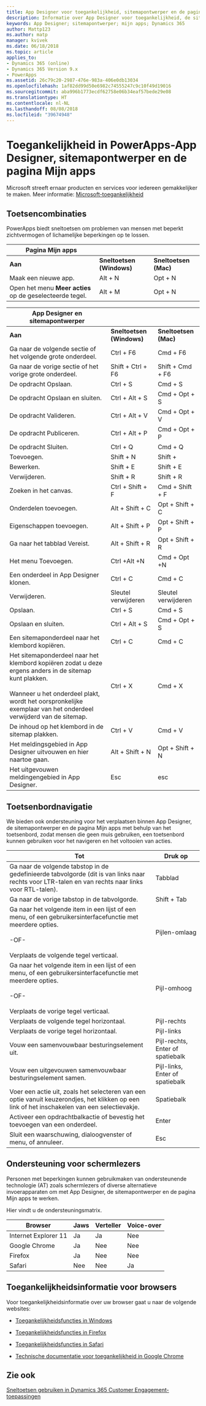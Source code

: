 ```yaml
---
title: App Designer voor toegankelijkheid, sitemapontwerper en de pagina Mijn apps in PowerApps leren kennen | Microsoft Docs
description: Informatie over App Designer voor toegankelijkheid, de sitemapontwerper en de pagina Mijn apps in PowerApps
keywords: App Designer; sitemapontwerper; mijn apps; Dynamics 365
author: Mattp123
ms.author: matp
manager: kvivek
ms.date: 06/18/2018
ms.topic: article
applies_to:
- Dynamics 365 (online)
- Dynamics 365 Version 9.x
- PowerApps
ms.assetid: 26c79c20-2987-476e-983a-406e0db13034
ms.openlocfilehash: 1af82dd99d50e6982c74555247c9c10f49d19016
ms.sourcegitcommit: aba996b1773ecdf62758e06b34eaf57bede29e08
ms.translationtype: HT
ms.contentlocale: nl-NL
ms.lasthandoff: 08/08/2018
ms.locfileid: "39674948"
---
```

# <a name="accessibility-in-powerapps-app-designer-site-map-designer-and-my-apps-page"></a>Toegankelijkheid in PowerApps-App Designer, sitemapontwerper en de pagina Mijn apps

Microsoft streeft ernaar producten en services voor iedereen gemakkelijker te maken. Meer informatie: [Microsoft-toegankelijkheid](http://www.microsoft.com/enable/default.aspx)  
  
  
## <a name="keyboard-shortcuts"></a>Toetsencombinaties  
PowerApps biedt sneltoetsen om problemen van mensen met beperkt zichtvermogen of lichamelijke beperkingen op te lossen.  
  
|Pagina Mijn apps|||  
|------------------|-|-|  
|**Aan**|**Sneltoetsen (Windows)**|**Sneltoetsen (Mac)**|  
|Maak een nieuwe app.|Alt + N|Opt + N|  
|Open het menu **Meer acties** op de geselecteerde tegel.|Alt + M|Opt + N|  


|App Designer en sitemapontwerper|||  
|----------------------------------------|-|-|  
|**Aan**|**Sneltoetsen (Windows)**|**Sneltoetsen (Mac)**|  
|Ga naar de volgende sectie of het volgende grote onderdeel.|Ctrl + F6|Cmd + F6|  
|Ga naar de vorige sectie of het vorige grote onderdeel.|Shift + Ctrl + F6|Shift + Cmd + F6|  
|De opdracht Opslaan.|Ctrl + S|Cmd + S|  
|De opdracht Opslaan en sluiten.|Ctrl + Alt + S|Cmd + Opt + S|  
|De opdracht Valideren.|Ctrl + Alt + V|Cmd + Opt + V|  
|De opdracht Publiceren.|Ctrl + Alt + P|Cmd + Opt + P|  
|De opdracht Sluiten.|Ctrl + Q|Cmd + Q|  
|Toevoegen.|Shift + N|Shift +|  
|Bewerken.|Shift + E|Shift + E|  
|Verwijderen.|Shift + R|Shift + R|
|Zoeken in het canvas.|Ctrl + Shift + F|Cmd + Shift + F|  
|Onderdelen toevoegen.|Alt + Shift + C|Opt + Shift + C|  
|Eigenschappen toevoegen.|Alt + Shift + P|Opt + Shift + P|  
|Ga naar het tabblad Vereist.|Alt + Shift + R|Opt + Shift + R|  
|Het menu Toevoegen.|Ctrl +Alt +N|Cmd + Opt +N|  
|Een onderdeel in App Designer klonen.|Ctrl + C|Cmd + C|  
|Verwijderen.|Sleutel verwijderen|Sleutel verwijderen|  
|Opslaan.|Ctrl + S|Cmd + S|  
|Opslaan en sluiten.|Ctrl + Alt + S|Cmd + Opt + S|  
|Een sitemaponderdeel naar het klembord kopiëren.|Ctrl + C|Cmd + C|  
|Het sitemaponderdeel naar het klembord kopiëren zodat u deze ergens anders in de sitemap kunt plakken.<br /><br /> Wanneer u het onderdeel plakt, wordt het oorspronkelijke exemplaar van het onderdeel verwijderd van de sitemap.|Ctrl + X|Cmd + X|  
|De inhoud op het klembord in de sitemap plakken.|Ctrl + V|Cmd + V|  
|Het meldingsgebied in App Designer uitvouwen en hier naartoe gaan.|Alt + Shift + N|Opt + Shift + N|  
|Het uitgevouwen meldingengebied in App Designer.|Esc|esc|  
  
## <a name="keyboard-navigation"></a>Toetsenbordnavigatie  
 We bieden ook ondersteuning voor het verplaatsen binnen App Designer, de sitemapontwerper en de pagina Mijn apps met behulp van het toetsenbord, zodat mensen die geen muis gebruiken, een toetsenbord kunnen gebruiken voor het navigeren en het voltooien van acties.  
  
|Tot|Druk op|  
|--------|-----------|  
|Ga naar de volgende tabstop in de gedefinieerde tabvolgorde (dit is van links naar rechts voor LTR-talen en van rechts naar links voor RTL-talen).|Tabblad|  
|Ga naar de vorige tabstop in de tabvolgorde.|Shift + Tab|  
|Ga naar het volgende item in een lijst of een menu, of een gebruikersinterfacefunctie met meerdere opties.<br /><br /> -OF-<br /><br /> Verplaats de volgende tegel verticaal.|Pijlen-omlaag|  
|Ga naar het volgende item in een lijst of een menu, of een gebruikersinterfacefunctie met meerdere opties.<br /><br /> -OF-<br /><br /> Verplaats de vorige tegel verticaal.|Pijl-omhoog|  
|Verplaats de volgende tegel horizontaal.|Pijl-rechts|  
|Verplaats de vorige tegel horizontaal.|Pijl-links|  
|Vouw een samenvouwbaar besturingselement uit.|Pijl-rechts, Enter of spatiebalk|  
|Vouw een uitgevouwen samenvouwbaar besturingselement samen.|Pijl-links, Enter of spatiebalk|  
|Voer een actie uit, zoals het selecteren van een optie vanuit keuzerondjes, het klikken op een link of het inschakelen van een selectievakje.|Spatiebalk|  
|Activeer een opdrachtbalkactie of bevestig het toevoegen van een onderdeel.|Enter|  
|Sluit een waarschuwing, dialoogvenster of menu, of annuleer.|Esc|  
  
## <a name="screen-reader-support"></a>Ondersteuning voor schermlezers  
 Personen met beperkingen kunnen gebruikmaken van ondersteunende technologie (AT) zoals schermlezers of diverse alternatieve invoerapparaten om met App Designer, de sitemapontwerper en de pagina Mijn apps te werken.  
  
 Hier vindt u de ondersteuningsmatrix.  
  
|Browser|Jaws|Verteller|Voice-over|  
|-------------|----------|--------------|----------------|  
|Internet Explorer 11 |Ja|Ja|Nee|  
|Google Chrome |Ja|Nee|Nee|  
| Firefox |Ja|Nee|Nee|  
|Safari|Nee|Nee|Ja|  
  
## <a name="accessibility-info-for-browsers"></a>Toegankelijkheidsinformatie voor browsers  
 Voor toegankelijkheidsinformatie over uw browser gaat u naar de volgende websites:  
  
  
-   [Toegankelijkheidsfuncties in Windows](http://www.microsoft.com/enable/products/ie9/default.aspx)  
  
-   [Toegankelijkheidsfuncties in Firefox](http://support.mozilla.org/kb/accessibility-features-firefox-make-firefox-and-we?redirectlocale=en-US&redirectslug=accessibility)  
  
-   [Toegankelijkheidsfuncties in Safari](http://www.apple.com/accessibility/)  
  
-   [Technische documentatie voor toegankelijkheid in Google Chrome](https://sites.google.com/a/chromium.org/dev/developers/design-documents/accessibility)

## <a name="see-also"></a>Zie ook

[Sneltoetsen gebruiken in Dynamics 365 Customer Engagement-toepassingen](https://docs.microsoft.com/en-us/dynamics365/customer-engagement/basics/keyboard-shortcuts)